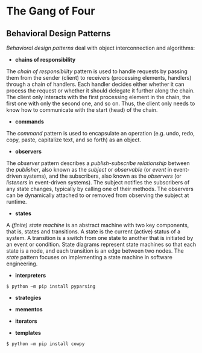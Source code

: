 # The Gang of Four

## Behavioral Design Patterns

*Behavioral design patterns* deal with object interconnection and algorithms:

- **chains of responsibility**

The *chain of responsibility* pattern is used to handle requests by passing them from the sender (client) to receivers 
(processing elements, handlers) through a chain of handlers. 
Each handler decides either whether it can process the request or whether it should delegate it further along the chain.
The client only interacts with the first processing element in the chain, 
the first one with only the second one, and so on.
Thus, the client only needs to know how to communicate with the start (head) of the chain.

- **commands**

The *command* pattern is used to encapsulate an operation 
(e.g. undo, redo, copy, paste, capitalize text, and so forth) as an object.

- **observers**

The *observer* pattern describes a *publish-subscribe relationship* between the *publisher*, 
also known as the *subject* or *observable* (or *event* in event-driven systems), 
and the subscribers, also known as the *observers* (or *listeners* in event-driven systems).
The subject notifies the subscribers of any state changes, typically by calling one of their methods.
The observers can be dynamically attached to or removed from observing the subject at runtime.

- **states**

A *(finite) state machine* is an abstract machine with two key components, that is, states and transitions.
A state is the current (active) status of a system.
A transition is a switch from one state to another that is initiated by an event or condition.
State diagrams represent state machines so that each state is a node, and each transition is an edge between two nodes.
The *state* pattern focuses on implementing a state machine in software engineering.

- **interpreters**

```unix
$ python –m pip install pyparsing
```

- **strategies**

- **mementos**

- **iterators**

- **templates**

```unix
$ python –m pip install cowpy
```
